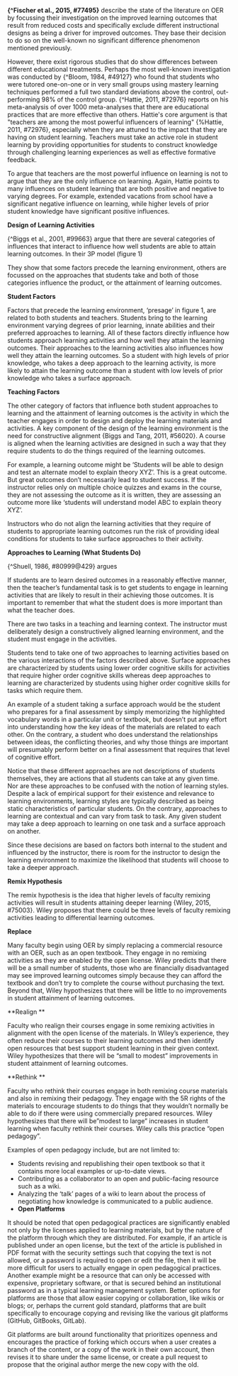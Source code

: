 **{^Fischer et al., 2015, \#77495}** describe the state of the literature on OER by focussing their investigation on the improved learning outcomes that result from reduced costs and specifically exclude different instructional designs as being a driver for improved outcomes. They base their decision to do so on the well-known no significant difference phenomenon mentioned previously.

However, there exist rigorous studies that do show differences between different educational treatments. Perhaps the most well-known investigation was conducted by {^Bloom, 1984, \#49127} who found that students who were tutored one-on-one or in very small groups using mastery learning techniques performed a full two standard deviations above the control, out-performing 98% of the control group. {^Hattie, 2011, \#72976} reports on his meta-analysis of over 1000 meta-analyses that there are educational practices that are more effective than others. Hattie's core argument is that "teachers are among the most powerful influencers of learning" {%Hattie, 2011, \#72976}, especially when they are attuned to the impact that they are having on student learning. Teachers must take an active role in student learning by providing opportunities for students to construct knowledge through challenging learning experiences as well as effective formative feedback.

To argue that teachers are the most powerful influence on learning is not to argue that they are the only influence on learning. Again, Hattie points to many influences on student learning that are both positive and negative to varying degrees. For example, extended vacations from school have a significant negative influence on learning, while higher levels of prior student knowledge have significant positive influences.

**Design of Learning Activities**

{^Biggs et al., 2001, \#99663} argue that there are several categories of influences that interact to influence how well students are able to attain learning outcomes. In their 3P model \(figure 1\)

  


They show that some factors precede the learning environment, others are focussed on the approaches that students take and both of those categories influence the product, or the attainment of learning outcomes.

**Student Factors**

 Factors that precede the learning environment, ‘presage’ in figure 1, are related to both students and teachers. Students bring to the learning environment varying degrees of prior learning, innate abilities and their preferred approaches to learning. All of these factors directly influence how students approach learning activities and how well they attain the learning outcomes. Their approaches to the learning activities also influences how well they attain the learning outcomes. So a student with high levels of prior knowledge, who takes a deep approach to the learning activity, is more likely to attain the learning outcome than a student with low levels of prior knowledge who takes a surface approach.

**Teaching Factors**

 The other category of factors that influence both student approaches to learning and the attainment of learning outcomes is the activity in which the teacher engages in order to design and deploy the learning materials and activities. A key component of the design of the learning environment is the need for constructive alignment {Biggs and Tang, 2011, \#56020}. A course is aligned when the learning activities are designed in such a way that they require students to do the things required of the learning outcomes.

 For example, a learning outcome might be ‘Students will be able to design and test an alternate model to explain theory XYZ’. This is a great outcome. But great outcomes don’t necessarily lead to student success. If the instructor relies only on multiple choice quizzes and exams in the course, they are not assessing the outcome as it is written, they are assessing an outcome more like ‘students will understand model ABC to explain theory XYZ’.

 Instructors who do not align the learning activities that they require of students to appropriate learning outcomes run the risk of providing ideal conditions for students to take surface approaches to their activity.

**Approaches to Learning \(What Students Do\)**

{^Shuell, 1986, \#80999@429} argues

If students are to learn desired outcomes in a reasonably effective manner, then the teacher’s fundamental task is to get students to engage in learning activities that are likely to result in their achieving those outcomes. It is important to remember that what the student does is more important than what the teacher does.

There are two tasks in a teaching and learning context. The instructor must deliberately design a constructively aligned learning environment, and the student must engage in the activities.

Students tend to take one of two approaches to learning activities based on the various interactions of the factors described above. Surface approaches are characterized by students using lower order cognitive skills for activities that require higher order cognitive skills whereas deep approaches to learning are characterized by students using higher order cognitive skills for tasks which require them.

An example of a student taking a surface approach would be the student who prepares for a final assessment by simply memorizing the highlighted vocabulary words in a particular unit or textbook, but doesn’t put any effort into understanding how the key ideas of the materials are related to each other. On the contrary, a student who does understand the relationships between ideas, the conflicting theories, and why those things are important will presumably perform better on a final assessment that requires that level of cognitive effort.

Notice that these different approaches are not descriptions of students themselves, they are actions that all students can take at any given time. Nor are these approaches to be confused with the notion of learning styles. Despite a lack of empirical support for their existence and relevance to learning environments, learning styles are typically described as being static characteristics of particular students. On the contrary, approaches to learning are contextual and can vary from task to task. Any given student may take a deep approach to learning on one task and a surface approach on another.

Since these decisions are based on factors both internal to the student and influenced by the instructor, there is room for the instructor to design the learning environment to maximize the likelihood that students will choose to take a deeper approach.

  


**Remix Hypothesis**

The remix hypothesis is the idea that higher levels of faculty remixing activities will result in students attaining deeper learning {Wiley, 2015, \#75003}. Wiley proposes that there could be three levels of faculty remixing activities leading to differential learning outcomes.

**Replace**

Many faculty begin using OER by simply replacing a commercial resource with an OER, such as an open textbook. They engage in no remixing activities as they are enabled by the open license. Wiley predicts that there will be a small number of students, those who are financially disadvantaged may see improved learning outcomes simply because they can afford the textbook and don’t try to complete the course without purchasing the text. Beyond that, Wiley hypothesizes that there will be little to no improvements in student attainment of learning outcomes.

**Realign **

Faculty who realign their courses engage in some remixing activities in alignment with the open license of the materials. In Wiley’s experience, they often reduce their courses to their learning outcomes and then identify open resources that best support student learning in their given context. Wiley hypothesizes that there will be “small to modest” improvements in student attainment of learning outcomes.

**Rethink **

Faculty who rethink their courses engage in both remixing course materials and also in remixing their pedagogy. They engage with the 5R rights of the materials to encourage students to do things that they wouldn’t normally be able to do if there were using commercially prepared resources. Wiley hypothesizes that there will be”modest to large” increases in student learning when faculty rethink their courses. Wiley calls this practice “open pedagogy”.

Examples of open pedagogy include, but are not limited to:

* Students revising and republishing their open textbook so that it contains more local examples or up-to-date views.
* Contributing as a collaborator to an open and public-facing resource such as a wiki.
* Analyzing the ‘talk’ pages of a wiki to learn about the process of negotiating how knowledge is communicated to a public audience.
* **Open Platforms**

It should be noted that open pedagogical practices are significantly enabled not only by the licenses applied to learning materials, but by the nature of the platform through which they are distributed. For example, if an article is published under an open license, but the text of the article is published in PDF format with the security settings such that copying the text is not allowed, or a password is required to open or edit the file, then it will be more difficult for users to actually engage in open pedagogical practices. Another example might be a resource that can only be accessed with expensive, proprietary software, or that is secured behind an institutional password as in a typical learning management system. Better options for platforms are those that allow easier copying or collaboration, like wikis or blogs; or, perhaps the current gold standard, platforms that are built specifically to encourage copying and revising like the various git platforms \(GitHub, GitBooks, GitLab\).

Git platforms are built around functionality that prioritizes openness and encourages the practice of forking which occurs when a user creates a branch of the content, or a copy of the work in their own account, then revises it to share under the same license, or create a pull request to propose that the original author merge the new copy with the old.

